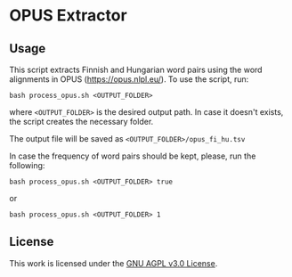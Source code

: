 # OPUS Extractor

## Usage

This script extracts Finnish and Hungarian word pairs using the word alignments in OPUS (https://opus.nlpl.eu/).
To use the script, run:

```
bash process_opus.sh <OUTPUT_FOLDER>
```

where `<OUTPUT_FOLDER>` is the desired output path. In case it doesn't exists, the script creates the necessary folder.

The output file will be saved as `<OUTPUT_FOLDER>/opus_fi_hu.tsv`

In case the frequency of word pairs should be kept, please, run the following:

```
bash process_opus.sh <OUTPUT_FOLDER> true
```

or

```
bash process_opus.sh <OUTPUT_FOLDER> 1
```


## License

This work is licensed under the <a href="LICENSE">GNU AGPL v3.0 License</a>.

